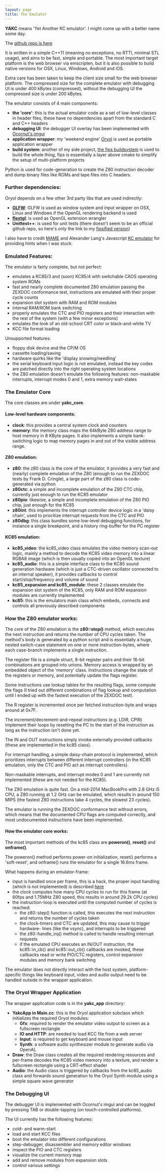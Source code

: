 ```yaml
---
layout: page
title: The Emulator
---
```


**YAKC** means 'Yet Another KC emulator'. I might come up with a better name some day.

The [github repo is here](https://github.com/floooh/yakc)

It is written in a simple C++11 (meaning no exceptions, no RTTI, minimal STL 
usage), and aims to be fast, simple and portable. The most important 
target platform is the web browser via emscripten, but it is also 
possible to build native versions for OSX, Linux, Windows, Android and iOS.

Extra care has been taken to keep the client size small for the 
web browser platform. The compressed size for the complete emulator
with debugging UI is under 400 kBytes (compressed), without the debugging UI
the compressed size is under 200 kBytes.

The emulator consists of 4 main components:

- **the 'core'**: this is the actual emulator code as a set of low-level classes
in header files, these have no dependencies apart from the standard C and 
C++ headers
- **debugging UI**: the debugger UI overlay has been implemented with
[Ocornut's imgui](https://github.com/ocornut/imgui)
- **application wrapper**: my 'weekend engine' [Oryol](https://github.com/floooh/oryol) is used
as portable application wrapper
- **build system**: another of my side project, [the fips buildsystem](https://github.com/floooh/fips) is used to build the whole thing, fips is essentially a
layer above cmake to simplify the setup of multi-platform projects

Python is used for code-generation to create the Z80 instruction decoder and
dump binary files like ROMs and tape files into C headers.

### Further dependencies:

Oryol depends on a few other 3rd party libs that are used indirectly:

- **[GLFW](https://github.com/glfw/glfw)**: GLFW is used as window system and
  input wrapper on OSX, Linux and Windows if the OpenGL rendering backend is
  used
- **[flextgl](https://github.com/ginkgo/flextGL)**: is used as OpenGL extension
wrangler
- **Unittest++**: is used for unit tests (there doesn't seem to be an official
github repo, so here's only the link to my [fipsified version](https://github.com/floooh/fips-unittestpp))

I also have to credit [MAME](https://github.com/mamedev/mame) 
and Alexander Lang's Javascript [KC emulator](http://lanale.de/kc85_emu/KC85_Emu.html)
for providing hints when I was stuck.

### Emulated Features:

The emulator is fairly complete, but not perfect:

- emulates a KC85/3 and (soon) KC85/4 with switchable CAOS operating system ROMs
- fast and nearly complete documented Z80 emulation passing the ZEXDOC
  conformance test, instructions are emulated with their proper cycle counts
- expansion slot system with RAM and ROM modules
- internal RAM/ROM bank switching
- properly emulates the CTC and PIO registers and their interaction with the
rest of the system (with a few minor exceptions)
- emulates the look of an old-school CRT color or black-and-white TV
- KCC file format loading

Unsupported features:

- floppy disk device and the CP/M OS
- cassette loading/saving
- hardware quirks like the 'display snowing/needling'
- the serial keyboard input logic is not emulated, instead the key codes
are patched directly into the right operating system locations
- the Z80 emulation doesn't emulate the following features: non-maskable
interrupts, interrupt modes 0 and 1, extra memory wait-states


### The Emulator Core

The core classes are under **yakc_core**.

#### Low-level hardware components:

- **clock**: this provides a central system clock and counters
- **memory**: the memory class maps the 64kByte Z80 address range to 
host memory in 8 KByte pages. It also implements a simple bank-switching 
logic to map memory pages in and out of the visible address range.

#### Z80 emulation:

- **z80**: the z80 class is the core of the emulator, it provides a
very fast and (nearly) complete emulation of the Z80 (enough to run the
ZEXDOC tests by Frank D. Cringle), a large part of the z80 class is
code-generated via python 
- **z80ctc**: a simple and incomplete emulation of the Z80 CTC chip, 
currently just enough to run the KC85 emulator
- **z80pio**: likewise, a simple and incomplete emulation of the Z80 PIO chip,
just enough for the KC85
- **z80int**: this implements the interrupt controller device logic in a 
'daisy chain', used to prioritize interrupt requests from the CTC and PIO
- **z80dbg**: this class bundles some low-level debugging functions, for 
instance a single breakpoint, and a history ring-buffer for the PC register

#### KC85 emulation:

- **kc85_video**: the kc85_video class emulates the video memory scan-out logic,
mainly a method to decode the KC85 video memory into a linear
RGBA8 image (which is then usually copied into an OpenGL texture)
- **kc85_audio**: this is a simple interface class to the KC85 sound generation
hardware (which is just a CTC-driven oscillator connected to an internal speaker),
it provides callbacks to control start/stop/frequency and volume of sound
- **kc85\_expansion and kc85\_module**: these 2 classes emulate the expansion
slot system of the KC85, only RAM and ROM expansion modules are currently
implemented
- **kc85**: this is the emulators main class which embeds, connects and 
controls all previously described components

### How the Z80 emulator works:

The core of the Z80 emulation is the **z80::step()** method, which executes
the next instruction and returns the number of CPU cycles taken. The
method's body is generated by a python script and is essentially a huge,
nested switch-case statement on one or more instruction-bytes, where 
each case-branch implements a single instruction.

The register file is a simple struct, 8-bit register pairs and their
16-bit combinations are grouped into unions. Memory access is wrapped
by an embedded object of the 'memory' class. Instructions change
the state of the registers or memory, and potentially update the
flags register. 

Some instructions use lookup tables for the resulting flags, some compute
the flags (I tried out different combinations of flag lookup and 
computation until I ended up with the fastest execution of the ZEXDOC
test).

The R register is incremented once per fetched instruction-byte 
and wraps around at 0x7F.

The increment/decrement-and-repeat instructions (e.g. LDIR, CPIR) implement
their loops by resetting the PC to the start of the instruction as long
as the instruction isn't done yet.

The IN and OUT instructions simply invoke externally provided callbacks
(these are implemented in the kc85 class).

For interrupt handling, a simple daisy-chain protocol is implemented, which
prioritizes interrupts between different interrupt controllers (in the
KC85 emulation, only the CTC and PIO act as interrupt controllers).

Non-maskable interrupts, and interrupt modes 0 and 1 are currently not
implemented (these are not needed for the KC85).

The Z80 emulation is quite fast. On a mid-2014 MacBookPro with 2.8 GHz i5 
CPU, a Z80 running at 1.2 GHz can be emulated, which results in around
150 MIPS (the fastest Z80 instructions take 4 cycles, the slowest 23 cycles).

The emulator is running the ZEXDOC conformance test without errors, which means
that the documented CPU flags are computed correctly, and most undocumented
instructions have been implemented.

#### How the emulator core works:

The most important methods of the kc85 class are **poweron()**, 
**reset()** and **onframe()**.

The poweron() method performs power-on initialization, reset() performs 
a 'soft-reset', and onframe() runs the emulator for a single 16.6ms frame. 

What happens during an emulator-frame:

- input is handled once per frame, this is a hack, the proper
  input handling (which is not implemented) is described 
  [here](https://github.com/floooh/yakc/blob/master/scribble/kc85_3_kbdint.md)
- the clock computes how many CPU cycles to run for this frame (at 60fps and
1.75MHz Z80 speed, this results in around 29.2k CPU cycles)
- the instruction-loop is executed until the computed number of cycles
is reached:
    - the z80::step() function is called, this executes the next instruction
      and returns the number of cycles taken
    - the clock-timers and CTC are updated, this may cause to trigger hardware-
      lines (like the vsync), and interrupts to be triggered
    - the z80::handle_irq() method is called to handle resulting interrupt
      requests
    - if the emulated CPU executes an IN/OUT instruction, the kc85::in_cb() 
      and kc85::out_cb() callbacks are invoked, these callbacks
      read or write PIO/CTC registers, control expansion modules and
      memory bank switching

The emulator does not directly interact with the host system, platform-specific
things like keyboard input, video and audio output need to be handled outside
in the wrapper application.

### The Oryol Wrapper Application

The wrapper application code is in the **yakc_app** directory:

- **YakcApp in Main.cc**: this is the Oryol application subclass which 
initializes the required Oryol modules:
    - **Gfx**: required to render the emulator video output to screen as a 
      fullscreen rectangle
    - **IO and HTTP**: are needed to load KCC file from a web server
    - **Input**: is required to get keyboard and mouse input
    - **Synth**: a software audio synthesizer module to generate audio via OpenAL
- **Draw**: the Draw class creates all the required rendering resources and
  per-frame decodes the KC85 video memory into a texture, and render a fullscreen
  rectangle using a CRT-effect shader
- **Audio**: the Audio class is triggered by callbacks from the kc85_audio
  class and forwards sound generation to the Oryol Synth module using 
  a simple square wave generator

### The Debugging UI

The debugger UI is implemented with Ocornut's imgui and can be toggled
by pressing TAB or double-tapping (on touch-controlled platforms).

The UI currently has the following features:

- cold- and warm-start
- load and start KCC files
- boot the emulator into different configurations
- step-debugger, disassembler and memory editor windows
- inspect the PIO and CTC registers
- visualize the current memory map
- add and remove modules from expansion slots
- control various settings




